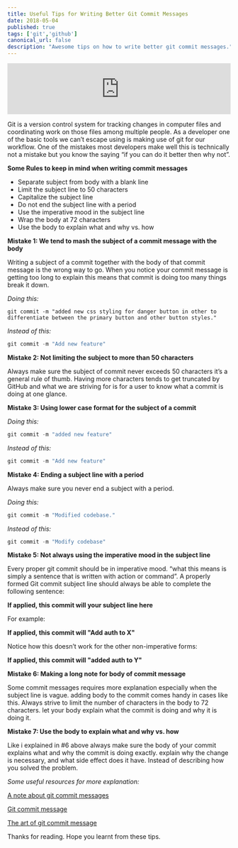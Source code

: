 ```yaml
---
title: Useful Tips for Writing Better Git Commit Messages
date: 2018-05-04
published: true
tags: ['git','github']
canonical_url: false
description: "Awesome tips on how to write better git commit messages."
---
```


<iframe title="parler" style="width: 100%; max-height: 115px; border: none;" src='https://api.parler.io/ss/player?url=https%3A%2F%2Fwww.parler.io%2Faudio%2F16923918848%2Fabd1faaf3f2d74f786b992c54dc14f96cf25165f.5b1fa3dd-ba67-4e9e-bb70-c71e6ecdda37.mp3'></iframe>

Git is a version control system for tracking changes in computer files and coordinating work on those files among multiple people. As a developer one of the basic tools we can’t escape using is making use of git for our workflow. One of the mistakes most developers make well this is technically not a mistake but you know the saying “if you can do it better then why not”.

**Some Rules to keep in mind when writing commit messages**

* Separate subject from body with a blank line
* Limit the subject line to 50 characters
* Capitalize the subject line
* Do not end the subject line with a period
* Use the imperative mood in the subject line
* Wrap the body at 72 characters
* Use the body to explain what and why vs. how

**Mistake 1: We tend to mash the subject of a commit message with the body**

Writing a subject of a commit together with the body of that commit message is the wrong way to go. When you notice your commit message is getting too long to explain this means that commit is doing too many things break it down.

_Doing this:_

```
git commit -m "added new css styling for danger button in other to differentiate between the primary button and other button styles."
```

_Instead of this:_

```js
git commit -m "Add new feature"
```

**Mistake 2: Not limiting the subject to more than 50 characters**

Always make sure the subject of commit never exceeds 50 characters it’s a general rule of thumb. Having more characters tends to get truncated by GitHub and what we are striving for is for a user to know what a commit is doing at one glance.

**Mistake 3: Using lower case format for the subject of a commit**

_Doing this:_

```js
git commit -m "added new feature"
```

_Instead of this:_

```js
git commit -m "Add new feature"
```

**Mistake 4: Ending a subject line with a period**

Always make sure you never end a subject with a period.

_Doing this:_

```js
git commit -m "Modified codebase."
```

_Instead of this:_

```js
git commit -m "Modify codebase"
```

**Mistake 5: Not always using the imperative mood in the subject line**

Every proper git commit should be in imperative mood. “what this means is simply a sentence that is written with action or command”. A properly formed Git commit subject line should always be able to complete the following sentence:

**If applied, this commit will your subject line here**

For example:

**If applied, this commit will "Add auth to X"**

Notice how this doesn’t work for the other non-imperative forms:

**If applied, this commit will "added auth to Y"**

**Mistake 6: Making a long note for body of commit message**

Some commit messages requires more explanation especially when the subject line is vague. adding body to the commit comes handy in cases like this. Always strive to limit the number of characters in the body to 72 characters. let your body explain what the commit is doing and why it is doing it.

**Mistake 7: Use the body to explain what and why vs. how**

Like i explained in #6 above always make sure the body of your commit explains what and why the commit is doing exactly. explain why the change is necessary, and what side effect does it have. Instead of describing how you solved the problem.

_Some useful resources for more explanation:_

[A note about git commit messages](http://tbaggery.com/2008/04/19/a-note-about-git-commit-messages.html)

[Git commit message](https://chris.beams.io/posts/git-commit/)

[The art of git commit message](http://alistapart.com/article/the-art-of-the-commit)

Thanks for reading. Hope you learnt from these tips.
